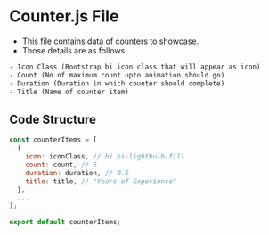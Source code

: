 # Counter.js File

- This file contains data of counters to showcase.
- Those details are as follows.

```txt
- Icon Class (Bootstrap bi icon class that will appear as icon)
- Count (No of maximum count upto animation should go)
- Duration (Duration in which counter should complete)
- Title (Name of counter item)
```

## Code Structure

```js
const counterItems = [
  {
    icon: iconClass, // bi bi-lightbulb-fill
    count: count, // 5
    duration: duration, // 0.5
    title: title, // "Years of Experience"
  },
  ...
];

export default counterItems;
```
